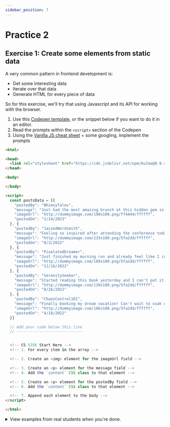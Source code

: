 ```yaml
---
sidebar_position: 7
---
```

# Practice 2

## Exercise 1: Create some elements from static data

A very common pattern in frontend development is:
- Get some interesting data
- Iterate over that data
- Generate HTML for every piece of data

So for this exercise, we'll try that using Javascript and its API for working with the browser.

1. Use this [Codepen template](https://codepen.io/pen?template=RwBBYaP), or the snippet below if you want to do it in an editor.
2. Read the prompts within the `<script>` section of the Codepen
3. Using the [Vanilla JS cheat sheet](../resources/vanilla-js-cheatsheet.md) + some googling, implement the prompts

```html
<html>

<head>
  <link rel="stylesheet" href="https://cdn.jsdelivr.net/npm/bulma@0.9.4/css/bulma.min.css">
</head>

<body>

</body>

<script>
  const postsData = [{
    "postedBy": "WhimsyTales",
    "message": "Just had the most amazing brunch at this hidden gem in town! Highly recommend trying their avocado toast. #FoodieLife",
    "imageUrl": "http://dummyimage.com/190x100.png/ff4444/ffffff",
    "postedOn": "1/14/2023"
  }, {
    "postedBy": "JazzedWordsmith",
    "message": "Feeling so inspired after attending the conference today. So many great speakers and thought-provoking ideas! #ConferenceInspo",
    "imageUrl": "http://dummyimage.com/233x100.png/5fa2dd/ffffff",
    "postedOn": "8/3/2022"
  }, {
    "postedBy": "PixelatedDreamer",
    "message": "Just finished my morning run and already feel like I conquered the world! #FitnessGoals #RunningCommunity",
    "imageUrl": "http://dummyimage.com/189x100.png/5fa2dd/ffffff",
    "postedOn": "11/16/2022"
  }, {
    "postedBy": "SerenitySeeker",
    "message": "Started reading this book yesterday and I can't put it down! The suspense is killing me. #Bookworm",
    "imageUrl": "http://dummyimage.com/110x100.png/5fa2dd/ffffff",
    "postedOn": "8/26/2022"
  }, {
    "postedBy": "ChaosControl101",
    "message": "Finally booking my dream vacation! Can't wait to soak up the sun on the beautiful beaches of Bali. #Wanderlust",
    "imageUrl": "http://dummyimage.com/106x100.png/5fa2dd/ffffff",
    "postedOn": "4/18/2022"
  }]

  // Add your code below this line
  // -----------------------------


  <!-- CS 5356 Start Here -->
  <!-- 1. For every item in the array -->

  <!-- 2. Create an <img> element for the imageUrl field -->

  <!-- 3. Create an <p> element for the message field -->
  <!-- 4. Add the `content` CSS class to that element -->

  <!-- 5. Create an <p> element for the postedBy field -->
  <!-- 6. Add the `content` CSS class to that element -->

  <!-- 7. Append each element to the body -->
</script>

</html>
```

<details>
    <summary>
    View examples from real students when you're done.
    </summary>
</details>
